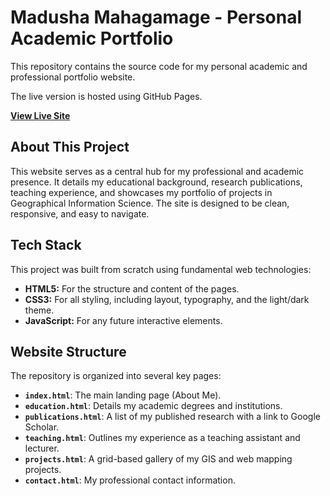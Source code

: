 # Madusha Mahagamage - Personal Academic Portfolio

This repository contains the source code for my personal academic and professional portfolio website. 

The live version is hosted using GitHub Pages.

**[View Live Site](https://madushamahagamage.github.io)**

## About This Project

This website serves as a central hub for my professional and academic presence. It details my educational background, research publications, teaching experience, and showcases my portfolio of projects in Geographical Information Science. The site is designed to be clean, responsive, and easy to navigate.

## Tech Stack

This project was built from scratch using fundamental web technologies:

* **HTML5:** For the structure and content of the pages.
* **CSS3:** For all styling, including layout, typography, and the light/dark theme.
* **JavaScript:** For any future interactive elements.

## Website Structure

The repository is organized into several key pages:

* **`index.html`**: The main landing page (About Me).
* **`education.html`**: Details my academic degrees and institutions.
* **`publications.html`**: A list of my published research with a link to Google Scholar.
* **`teaching.html`**: Outlines my experience as a teaching assistant and lecturer.
* **`projects.html`**: A grid-based gallery of my GIS and web mapping projects.
* **`contact.html`**: My professional contact information.
